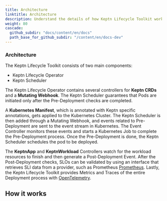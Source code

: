 ```yaml
---
title: Architecture
linktitle: Architecture
description: Understand the details of how Keptn Lifecycle Toolkit works
weight: 80
cascade:
  github_subdir: "docs/content/en/docs"
  path_base_for_github_subdir: "/content/en/docs-dev"
---
```



### Architecture

The Keptn Lifecycle Toolkit consists of two main components: 

* Keptn Lifecycle Operator
* Keptn Scheduler

The Keptn Lifecycle Operator contains several controllers for **Keptn CRDs** 
and a **Mutating Webhook**.
The Keptn Scheduler guarantees that Pods are initiated only after 
the Pre-Deployment checks are completed.

A **Kubernetes Manifest**, which is annotated with Keptn specific annotations, 
gets applied to the Kubernetes Cluster.
The Keptn Scheduler is then added through a Mutating Webhook, 
and events related to Pre-Deployment are sent to the event stream in Kubernetes. 
The Event Controller monitors these events and starts a Kubernetes Job to complete 
the Pre-Deployment process. Once the Pre-Deployment is done, the Keptn Scheduler 
schedules the pod to be deployed.

The **KeptnApp** and **KeptnWorkload** Controllers watch for the workload resources to finish 
and then generate a Post-Deployment Event.
After the Post-Deployment checks, SLOs can be validated by using an interface that retrieves 
SLI data from a provider, such as Prometheus [Prometheus](https://prometheus.io/).
Lastly, the Keptn Lifecycle Toolkit provides Metrics and Traces of the entire Deployment process 
with [OpenTelemetry](https://opentelemetry.io/).

<!-- ![KLT Architecture](./assets/architecture.png) -->

## How it works

<!-- The following sections will provide insights on each component of the Keptn Lifecycle Toolkit in terms of their purpose,
responsibility, and communication with other components.
Furthermore, there will be a description on what CRD they monitor and a general overview of their fields.

### Webhook

Annotating a namespace subjects it to the effects of the mutating webhook:

```yaml
apiVersion: v1
kind: Namespace
metadata:
  name: podtato-kubectl
  annotations:
    keptn.sh/lifecycle-toolkit: "enabled"  # this lines tells the webhook to handle the namespace
```

However, the mutating webhook will modify only resources in the annotated namespace that have Keptn annotations.
When the webhook receives a request for a new pod, it will look for the workload annotations:

```yaml
keptn.sh/workload: "some-workload-name"
```

The mutation consists in changing the scheduler used for the deployment with the Keptn Scheduler. Webhook then creates a
workload and app resource per annotated resource.
You can also specify a custom app definition with the annotation:

```yaml
keptn.sh/app: "your-app-name"
```

In this case the webhook will not generate an app, but it will expect that the user will provide one.
The webhook should be as fast as possible and should not create/change any resource.
Additionally, it will compute a version string, using a hash function that takes certain properties of the pod as
parameters
(e.g. the images of its containers).
Next, it will look for an existing instance of a `Workload CRD` for the given workload name:

- If it finds the `Workload`, it will update its version according to the previously computed version string.
  In addition, it will include a reference to the ReplicaSet UID of the pod (i.e. the Pods owner),
  or the pod itself, if it does not have an owner.
- If it does not find a workload instance, it will create one containing the previously computed version string.
  In addition, it will include a reference to the ReplicaSet UID of the pod (i.e. the Pods owner), or the pod itself, if
  it does not have an owner.

It will use the following annotations for
the specification of the pre/post deployment checks that should be executed for the `Workload`:

- `keptn.sh/pre-deployment-tasks: task1,task2`
- `keptn.sh/post-deployment-tasks: task1,task2`

and for the Evaluations:

- `keptn.sh/pre-deployment-evaluations: my-evaluation-definition`
- `keptn.sh/post-deployment-evaluations: my-eval-definition`

After either one of those actions has been taken, the webhook will set the scheduler of the pod and allow the pod to be
scheduled.

### Scheduler

After the Webhook mutation, the Keptn-Scheduler will handle the annotated resources. The scheduling flow follows the
default scheduler behavior,
since it implements a scheduler plugin based on
the [scheduling framework]( https://kubernetes.io/docs/concepts/scheduling-eviction/scheduling-framework/).
For each pod, at the very end of the scheduling cycle, the plugin verifies whether the pre deployment checks have
terminated, by retrieving the current status of the WorkloadInstance. Only if that is successful, the pod is bound to a
node.
 -->

